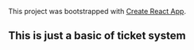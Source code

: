 This project was bootstrapped with [Create React App](https://github.com/facebookincubator/create-react-app).

## This is just a basic of ticket system 
